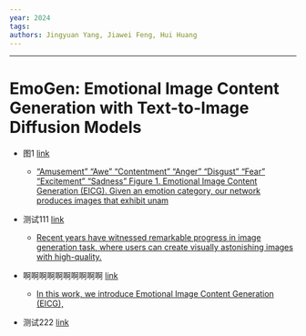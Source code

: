 ```yaml
---
year: 2024
tags: 
authors: Jingyuan Yang, Jiawei Feng, Hui Huang
--- 
```


---
# EmoGen: Emotional Image Content Generation with Text-to-Image Diffusion Models

- 图1 [link](zotero://open-pdf/library/items/FC4HVDVT?page=&annotation=HZVFSM5K)
  - [“Amusement” “Awe” “Contentment”  “Anger” “Disgust” “Fear”  “Excitement”  “Sadness”  Figure 1. Emotional Image Content Generation (EICG). Given an emotion category, our network produces images that exhibit unam ](zotero://open-pdf/library/items/FC4HVDVT?page=&annotation=HZVFSM5K)

- 测试111 [link](zotero://open-pdf/library/items/FC4HVDVT?page=&annotation=7AEZ4L6V)
  - [Recent years have witnessed remarkable progress in image generation task, where users can create visually astonishing images with high-quality. ](zotero://open-pdf/library/items/FC4HVDVT?page=&annotation=7AEZ4L6V)

- 啊啊啊啊啊啊啊啊啊啊 [link](zotero://open-pdf/library/items/FC4HVDVT?page=&annotation=DIVHMXEZ)
  - [In this work, we introduce Emotional Image Content Generation (EICG), ](zotero://open-pdf/library/items/FC4HVDVT?page=&annotation=DIVHMXEZ)

- 测试222 [link](zotero://open-pdf/library/items/FC4HVDVT?page=&annotation=74AZ7ZSX)
  
